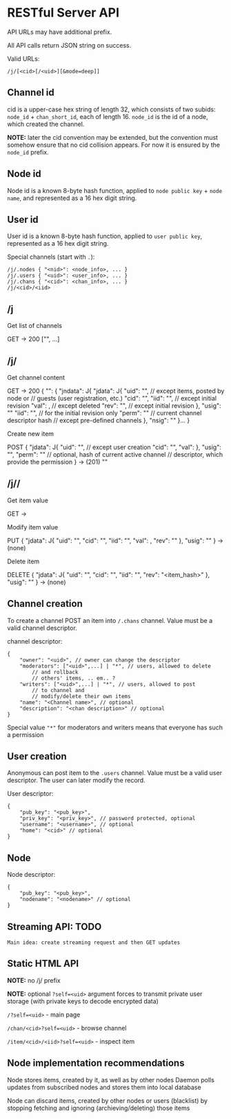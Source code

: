 RESTful Server API
==================

API URLs may have additional prefix.

All API calls return JSON string on success.

Valid URLs:

	/j/[<cid>[/<uid>][&mode=deep]]

Channel id
----------
cid is a upper-case hex string of length 32, which consists of two subids:
`node_id` + `chan_short_id`, each of length 16. `node_id` is the id of a
node, which created the channel.

**NOTE:** later the cid convention may be extended, but the convention must
somehow ensure that no cid collision appears. For now it is ensured by
the `node_id` prefix.

Node id
-------
Node id is a known 8-byte hash function, applied to `node public key` +
`node name`, and represented as a 16 hex digit string.

User id
-------
User id is a known 8-byte hash function, applied to `user public key`,
represented as a 16 hex digit string.

Special channels (start with `.`):

	/j/.nodes { "<nid>": <node_info>, ... }
	/j/.users { "<uid>": <user_info>, ... }
	/j/.chans { "<cid>": <chan_info>, ... }
	/j/<cid>/<iid>

/j
--

Get list of channels

   GET -> 200 ["<cid>", ...]

/j/<cid>
--------

Get channel content

   GET -> 200 {
		"<iid>": {
			"jndata": J{
				"jdata": J{
					"uid": "<uid>", // except items, posted by node or
						// guests (user registration, etc.)
					"cid": "<cid>",
					"iid": "<iid>", // except initial revision
					"val": <val>, // except deleted
					"rev": "<rev>", // except initial revision
				},
				"usig": "<user signature>"
				"iid": "<iid>", // for the initial revision only
				"perm": "<hash>" // current channel descriptor hash
					// except pre-defined channels
			},
			"nsig": "<node signature>"
		}...
	}

Create new item

  POST {
  		"jdata": J{
			"uid": "<uid>", // except user creation
			"cid": "<cid>",
			"val": <val>
		},
		"usig": "<user signature>",
		"perm": "<hash>" // optional, hash of current active channel
			// descriptor, which provide the permission
	   } -> (201) "<iid>"

/j/<cid>/<iid>
--------------

Get item value

   GET -> <value>

Modify item value

   PUT {
   		"jdata": J{
			"uid": "<uid>",
			"cid": "<cid>",
			"iid": "<iid>",
			"val": <value>,
			"rev": "<hash>"
		},
		"usig": "<sig>"
       } -> (none)

Delete item

DELETE {
		"jdata": J{
			"uid": "<uid>",
			"cid": "<cid>",
			"iid": "<iid>",
			"rev": "<item_hash>"
		},
		"usig": "<sig>"
	   } -> (none)

Channel creation
----------------

To create a channel POST an item into `/.chans` channel. Value must be a
valid channel descriptor.

channel descriptor:

	{
		"owner": "<uid>", // owner can change the descriptor
		"moderators": ["<uid>",...] | "*", // users, allowed to delete
			// and rollback
			// others' items, .. em.. ?
		"writers": ["<uid>",...] | "*", // users, allowed to post
			// to channel and
			// modify/delete their own items
		"name": "<Channel name>", // optional
		"description": "<chan description>" // optional
	}

Special value `"*"` for moderators and writers means that everyone has such
a permission

User creation
-------------

Anonymous can post item to the `.users` channel. Value must be a valid user
descriptor. The user can later modify the record.

User descriptor:

	{
		"pub_key": "<pub_key>",
		"priv_key": "<priv_key>", // password protected, optional
		"username": "<username>", // optional
		"home": "<cid>" // optional
	}

Node
----

Node descriptor:

	{
		"pub_key": "<pub_key>",
		"nodename": "<nodename>" // optional
	}

Streaming API: TODO
-------------------
	Main idea: create streaming request and then GET updates

Static HTML API
---------------

**NOTE:** no /j/ prefix

**NOTE:** optional `?self=<uid>` argument forces to transmit private user
storage (with private keys to decode encrypted data)

`/?self=<uid>` - main page

`/chan/<cid>?self=<uid>` - browse channel

`/item/<cid>/<iid>?self=<uid>` - inspect item

Node implementation recommendations
-----------------------------------

Node stores items, created by it, as well as by other nodes
Daemon polls updates from subscribed nodes and stores them into local
database

Node can discard items, created by other nodes or users (blacklist) by
stopping fetching and ignoring (archieving/deleting) those items

